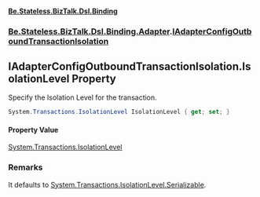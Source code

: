#### [Be.Stateless.BizTalk.Dsl.Binding](README.md 'README')
### [Be.Stateless.BizTalk.Dsl.Binding.Adapter](Be.Stateless.BizTalk.Dsl.Binding.Adapter.md 'Be.Stateless.BizTalk.Dsl.Binding.Adapter').[IAdapterConfigOutboundTransactionIsolation](IAdapterConfigOutboundTransactionIsolation.md 'Be.Stateless.BizTalk.Dsl.Binding.Adapter.IAdapterConfigOutboundTransactionIsolation')

## IAdapterConfigOutboundTransactionIsolation.IsolationLevel Property

Specify the Isolation Level for the transaction.

```csharp
System.Transactions.IsolationLevel IsolationLevel { get; set; }
```

#### Property Value
[System.Transactions.IsolationLevel](https://docs.microsoft.com/en-us/dotnet/api/System.Transactions.IsolationLevel 'System.Transactions.IsolationLevel')

### Remarks
It defaults to [System.Transactions.IsolationLevel.Serializable](https://docs.microsoft.com/en-us/dotnet/api/System.Transactions.IsolationLevel.Serializable 'System.Transactions.IsolationLevel.Serializable').